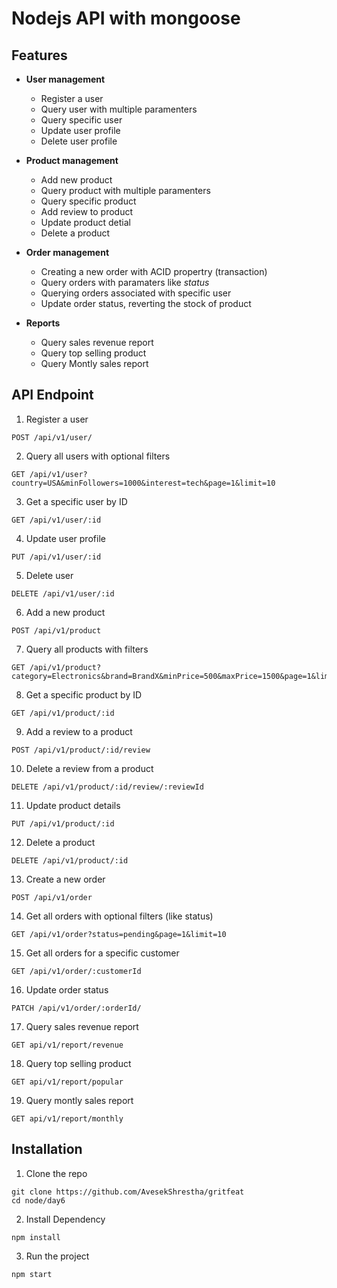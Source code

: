 # Nodejs API with mongoose 

## Features 

* **User management** 

    * Register a user
    * Query user with multiple paramenters
    * Query specific user
    * Update user profile
    * Delete user profile

* **Product management** 

    * Add new product
    * Query product with multiple paramenters 
    * Query specific product 
    * Add review to product
    * Update product detial
    * Delete a product

* **Order management**

    * Creating a new order with ACID propertry (transaction)
    * Query orders with paramaters like *status*
    * Querying orders associated with specific user
    * Update order status, reverting the stock of product

* **Reports**

    * Query sales revenue report 
    * Query top selling product
    * Query Montly sales report

## API Endpoint

1. Register a user 

```
POST /api/v1/user/
```

2. Query all users with optional filters

```
GET /api/v1/user?country=USA&minFollowers=1000&interest=tech&page=1&limit=10
```

3. Get a specific user by ID

```
GET /api/v1/user/:id
```

4. Update user profile


```
PUT /api/v1/user/:id 
```

5. Delete user

```
DELETE /api/v1/user/:id
```

6. Add a new product

```
POST /api/v1/product
```

7. Query all products with filters

```
GET /api/v1/product?category=Electronics&brand=BrandX&minPrice=500&maxPrice=1500&page=1&limit=10
```

8. Get a specific product by ID

```
GET /api/v1/product/:id
```

9. Add a review to a product

```
POST /api/v1/product/:id/review
```

10. Delete a review from a product

```
DELETE /api/v1/product/:id/review/:reviewId
```

11. Update product details

```
PUT /api/v1/product/:id
```

12. Delete a product

```
DELETE /api/v1/product/:id
```

13. Create a new order

```
POST /api/v1/order
```

14. Get all orders with optional filters (like status)

```
GET /api/v1/order?status=pending&page=1&limit=10
```

15. Get all orders for a specific customer

```
GET /api/v1/order/:customerId
```

16. Update order status

```
PATCH /api/v1/order/:orderId/
```

17. Query sales revenue report 

```
GET api/v1/report/revenue
```

18. Query top selling product 

```
GET api/v1/report/popular
```

19. Query montly sales report

```
GET api/v1/report/monthly
```

## Installation 

1. Clone the repo 

```
git clone https://github.com/AvesekShrestha/gritfeat
cd node/day6
```

2. Install Dependency

```
npm install
```

3. Run the project 

```
npm start
```

